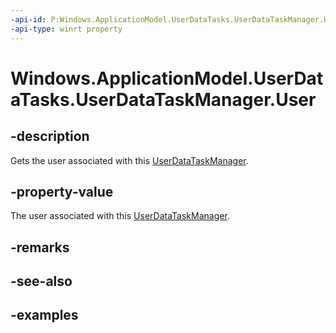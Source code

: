 ```yaml
---
-api-id: P:Windows.ApplicationModel.UserDataTasks.UserDataTaskManager.User
-api-type: winrt property
---
```


<!-- Property syntax.
public User User { get; }
-->

# Windows.ApplicationModel.UserDataTasks.UserDataTaskManager.User

## -description
Gets the user associated with this [UserDataTaskManager](userdatataskmanager.md).

## -property-value
The user associated with this [UserDataTaskManager](userdatataskmanager.md).

## -remarks

## -see-also

## -examples
